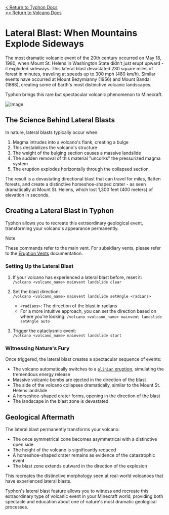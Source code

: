 [<  Return to Typhon Docs](/DOCS.md)  
[<< Return to Volcano Docs](./index.md)  

# Lateral Blast: When Mountains Explode Sideways

The most dramatic volcanic event of the 20th century occurred on May 18, 1980, when Mount St. Helens in Washington State didn't just erupt upward - it exploded sideways. This lateral blast devastated 230 square miles of forest in minutes, traveling at speeds up to 300 mph (480 km/h). Similar events have occurred at Mount Bezymianny (1956) and Mount Bandai (1888), creating some of Earth's most distinctive volcanic landscapes.

Typhon brings this rare but spectacular volcanic phenomenon to Minecraft.

![Image](https://github.com/user-attachments/assets/d8e8e172-92c4-462f-bca7-e6e87274724a)

## The Science Behind Lateral Blasts

In nature, lateral blasts typically occur when:
1. Magma intrudes into a volcano's flank, creating a bulge
2. This destabilizes the volcano's structure
3. The weight of the bulging section causes a massive landslide
4. The sudden removal of this material "uncorks" the pressurized magma system
5. The eruption explodes horizontally through the collapsed section

The result is a devastating directional blast that can travel for miles, flatten forests, and create a distinctive horseshoe-shaped crater - as seen dramatically at Mount St. Helens, which lost 1,300 feet (400 meters) of elevation in seconds.

## Creating a Lateral Blast in Typhon

Typhon allows you to recreate this extraordinary geological event, transforming your volcano's appearance permanently.

> [!NOTE]  
> These commands refer to the main vent. For subsidiary vents, please refer to the [Eruption Vents](./vents.md#commands) documentation.

### Setting Up the Lateral Blast

1. If your volcano has experienced a lateral blast before, reset it:  
   `/volcano <volcano_name> mainvent landslide clear`

2. Set the blast direction:  
   `/volcano <volcano_name> mainvent landslide setAngle <radians>`
   
   - `<radians>`: The direction of the blast in radians
   - For a more intuitive approach, you can set the direction based on where you're looking:
     `/volcano <volcano_name> mainvent landslide setAngle auto`

3. Trigger the cataclysmic event:  
   `/volcano <volcano_name> mainvent landslide start`

### Witnessing Nature's Fury

Once triggered, the lateral blast creates a spectacular sequence of events:

- The volcano automatically switches to a [`plinian` eruption](./eruption.md#plinian-eruptions-historys-most-catastrophic-volcanic-events), simulating the tremendous energy release
- Massive volcanic bombs are ejected in the direction of the blast
- The side of the volcano collapses dramatically, similar to the Mount St. Helens landslide
- A horseshoe-shaped crater forms, opening in the direction of the blast
- The landscape in the blast zone is devastated

## Geological Aftermath

The lateral blast permanently transforms your volcano:

- The once symmetrical cone becomes asymmetrical with a distinctive open side
- The height of the volcano is significantly reduced
- A horseshoe-shaped crater remains as evidence of the catastrophic event
- The blast zone extends outward in the direction of the explosion

This recreates the distinctive morphology seen at real-world volcanoes that have experienced lateral blasts.

Typhon's lateral blast feature allows you to witness and recreate this extraordinary type of volcanic event in your Minecraft world, providing both spectacle and education about one of nature's most dramatic geological processes.






